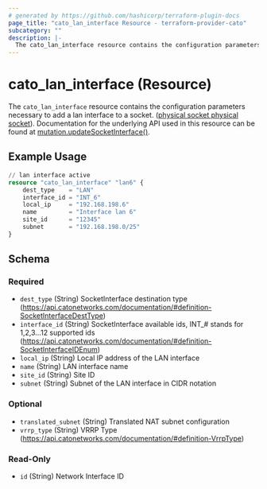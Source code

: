 ```yaml
---
# generated by https://github.com/hashicorp/terraform-plugin-docs
page_title: "cato_lan_interface Resource - terraform-provider-cato"
subcategory: ""
description: |-
  The cato_lan_interface resource contains the configuration parameters necessary to add a lan interface to a socket. (physical socket physical socket https://support.catonetworks.com/hc/en-us/articles/4413280502929-Working-with-X1500-X1600-and-X1700-Socket-Sites). Documentation for the underlying API used in this resource can be found at mutation.updateSocketInterface() https://api.catonetworks.com/documentation/#mutation-site.updateSocketInterface.
---
```


# cato_lan_interface (Resource)

The `cato_lan_interface` resource contains the configuration parameters necessary to add a lan interface to a socket. ([physical socket physical socket](https://support.catonetworks.com/hc/en-us/articles/4413280502929-Working-with-X1500-X1600-and-X1700-Socket-Sites)). Documentation for the underlying API used in this resource can be found at [mutation.updateSocketInterface()](https://api.catonetworks.com/documentation/#mutation-site.updateSocketInterface).

## Example Usage

```terraform
// lan interface active
resource "cato_lan_interface" "lan6" {
    dest_type    = "LAN"
    interface_id = "INT_6"
    local_ip     = "192.168.198.6"
    name         = "Interface lan 6"
    site_id      = "12345"
    subnet       = "192.168.198.0/25"
}
```

<!-- schema generated by tfplugindocs -->
## Schema

### Required

- `dest_type` (String) SocketInterface destination type (https://api.catonetworks.com/documentation/#definition-SocketInterfaceDestType)
- `interface_id` (String) SocketInterface available ids, INT_# stands for 1,2,3...12 supported ids (https://api.catonetworks.com/documentation/#definition-SocketInterfaceIDEnum)
- `local_ip` (String) Local IP address of the LAN interface
- `name` (String) LAN interface name
- `site_id` (String) Site ID
- `subnet` (String) Subnet of the LAN interface in CIDR notation

### Optional

- `translated_subnet` (String) Translated NAT subnet configuration
- `vrrp_type` (String) VRRP Type (https://api.catonetworks.com/documentation/#definition-VrrpType)

### Read-Only

- `id` (String) Network Interface ID

